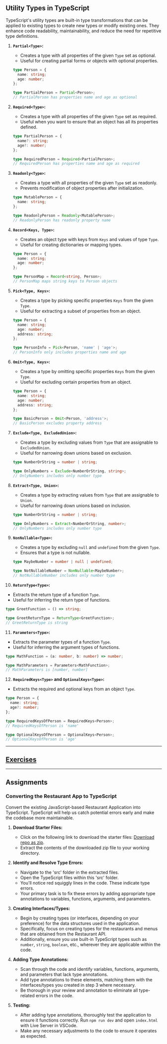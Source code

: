 ## Utility Types in TypeScript

TypeScript's utility types are built-in type transformations that can be applied to existing types to create new types
or modify existing ones. They enhance code readability, maintainability, and reduce the need for repetitive type
definitions.

1. **`Partial<Type>`:**
    - Creates a type with all properties of the given `Type` set as optional.
    - Useful for creating partial forms or objects with optional properties.

   ```typescript
   type Person = {
     name: string;
     age: number;
   };
   
   type PartialPerson = Partial<Person>;
   // PartialPerson has properties name and age as optional
   ```

2. **`Required<Type>`:**
    - Creates a type with all properties of the given `Type` set as required.
    - Useful when you want to ensure that an object has all its properties defined.

   ```typescript
   type PartialPerson = {
     name?: string;
     age?: number;
   };
   
   type RequiredPerson = Required<PartialPerson>;
   // RequiredPerson has properties name and age as required
   ```

3. **`Readonly<Type>`:**
    - Creates a type with all properties of the given `Type` set as readonly.
    - Prevents modification of object properties after initialization.

   ```typescript
   type MutablePerson = {
     name: string;
   };
   
   type ReadonlyPerson = Readonly<MutablePerson>;
   // ReadonlyPerson has readonly property name
   ```

4. **`Record<Keys, Type>`:**
    - Creates an object type with keys from `Keys` and values of type `Type`.
    - Useful for creating dictionaries or mapping types.

   ```typescript
   type Person = {
     name: string;
     age: number;
   };
   
   type PersonMap = Record<string, Person>;
   // PersonMap maps string keys to Person objects
   ```

5. **`Pick<Type, Keys>`:**
    - Creates a type by picking specific properties `Keys` from the given `Type`.
    - Useful for extracting a subset of properties from an object.

   ```typescript
   type Person = {
     name: string;
     age: number;
     address: string;
   };
   
   type PersonInfo = Pick<Person, 'name' | 'age'>;
   // PersonInfo only includes properties name and age
   ```

6. **`Omit<Type, Keys>`:**
    - Creates a type by omitting specific properties `Keys` from the given `Type`.
    - Useful for excluding certain properties from an object.

   ```typescript
   type Person = {
     name: string;
     age: number;
     address: string;
   };
   
   type BasicPerson = Omit<Person, 'address'>;
   // BasicPerson excludes property address
   ```

7. **`Exclude<Type, ExcludedUnion>`:**
    - Creates a type by excluding values from `Type` that are assignable to `ExcludedUnion`.
    - Useful for narrowing down unions based on exclusion.

   ```typescript
   type NumberOrString = number | string;
   
   type OnlyNumbers = Exclude<NumberOrString, string>;
   // OnlyNumbers includes only number type
   ```

8. **`Extract<Type, Union>`:**
    - Creates a type by extracting values from `Type` that are assignable to `Union`.
    - Useful for narrowing down unions based on inclusion.

   ```typescript
   type NumberOrString = number | string;
   
   type OnlyNumbers = Extract<NumberOrString, number>;
   // OnlyNumbers includes only number type
   ```

9. **`NonNullable<Type>`:**
    - Creates a type by excluding `null` and `undefined` from the given `Type`.
    - Ensures that a type is not nullable.

   ```typescript
   type MaybeNumber = number | null | undefined;
   
   type NotNullableNumber = NonNullable<MaybeNumber>;
   // NotNullableNumber includes only number type
   ```

10. **`ReturnType<Type>`:**
- Extracts the return type of a function `Type`.
- Useful for inferring the return type of functions.

 ```typescript
 type GreetFunction = () => string;
 
 type GreetReturnType = ReturnType<GreetFunction>;
 // GreetReturnType is string
 ```

11. **`Parameters<Type>`:**
- Extracts the parameter types of a function `Type`.
- Useful for inferring the argument types of functions.

 ```typescript
 type MathFunction = (a: number, b: number) => number;
 
 type MathParameters = Parameters<MathFunction>;
 // MathParameters is [number, number]
 ```

12. **`RequiredKeys<Type>` and `OptionalKeys<Type>`:**
- Extracts the required and optional keys from an object `Type`.

 ```typescript
 type Person = {
   name: string;
   age?: number;
 };
 
 type RequiredKeysOfPerson = RequiredKeys<Person>;
 // RequiredKeysOfPerson is 'name'
 
 type OptionalKeysOfPerson = OptionalKeys<Person>;
 // OptionalKeysOfPerson is 'age'
 ```
---

## [Exercises](utility-exercises.md)

---

## Assignments

### Converting the Restaurant App to TypeScript

Convert the existing JavaScript-based Restaurant Application into TypeScript. TypeScript will help us catch potential
errors early and make the codebase more maintainable.

1. **Download Starter Files:**
    - Click on the following link to download the starter files: [Download repo as zip](https://github.com/ilkkamtk/TS-3/archive/refs/heads/main.zip).
    - Extract the contents of the downloaded zip file to your working directory.

2. **Identify and Resolve Type Errors:**
    - Navigate to the 'src' folder in the extracted files.
    - Open the TypeScript files within this 'src' folder.
    - You'll notice red squiggly lines in the code. These indicate type errors.
    - Your primary task is to fix these errors by adding appropriate type annotations to variables, functions,
      arguments, and parameters.

3. **Creating Interfaces/Types:**
    - Begin by creating types (or interfaces, depending on your preference) for the data structures used in the
      application.
    - Specifically, focus on creating types for the restaurants and menus that are obtained from the
      Restaurant API.
    - Additionally, ensure you use built-in TypeScript types such as `number`, `string`, `boolean`, etc., wherever they
      are applicable within the code.

4. **Adding Type Annotations:**
    - Scan through the code and identify variables, functions, arguments, and parameters that lack type annotations.
    - Add type annotations to these elements, matching them with the interfaces/types you created in step 3 where
      necessary.
    - Be thorough in your review and annotation to eliminate all type-related errors in the code.

5. **Testing:**
    - After adding type annotations, thoroughly test the application to ensure it functions correctly. Run `npm run dev`
      and open `index.html` with Live Server in VSCode.
    - Make any necessary adjustments to the code to ensure it operates as expected.
